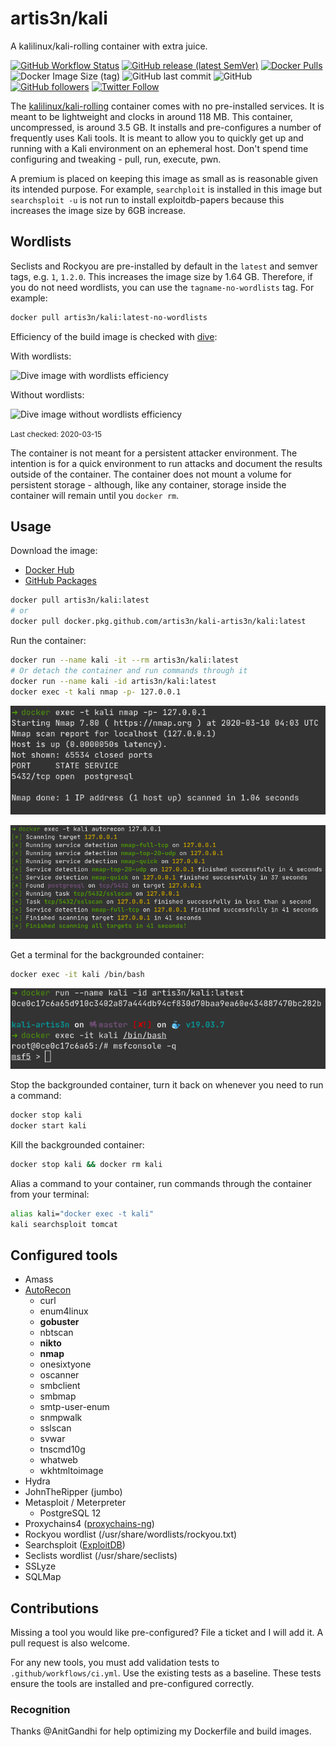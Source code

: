 # artis3n/kali

A kalilinux/kali-rolling container with extra juice.

[![GitHub Workflow Status](https://img.shields.io/github/workflow/status/artis3n/kali-artis3n/Docker%20Image%20CI)](https://github.com/artis3n/kali-artis3n/actions)
[![GitHub release (latest SemVer)](https://img.shields.io/github/v/release/artis3n/kali-artis3n)](https://github.com/artis3n/kali-artis3n/releases)
[![Docker Pulls](https://img.shields.io/docker/pulls/artis3n/kali)](https://hub.docker.com/r/artis3n/kali)
![Docker Image Size (tag)](https://img.shields.io/docker/image-size/artis3n/kali/latest)
![GitHub last commit](https://img.shields.io/github/last-commit/artis3n/kali-artis3n)
![GitHub](https://img.shields.io/github/license/artis3n/kali-artis3n)
[![GitHub followers](https://img.shields.io/github/followers/artis3n?style=social)](https://github.com/artis3n/)
[![Twitter Follow](https://img.shields.io/twitter/follow/artis3n?style=social)](https://twitter.com/Artis3n)

The [kalilinux/kali-rolling](https://www.kali.org/docs/containers/official-kalilinux-docker-images/) container comes with no pre-installed services.
It is meant to be lightweight and clocks in around 118 MB.
This container, uncompressed, is around 3.5 GB.
It installs and pre-configures a number of frequently uses Kali tools.
It is meant to allow you to quickly get up and running with a Kali environment on an ephemeral host.
Don't spend time configuring and tweaking - pull, run, execute, pwn.

A premium is placed on keeping this image as small as is reasonable given its intended purpose.
For example, `searchploit` is installed in this image but `searchsploit -u` is not run to install exploitdb-papers because this increases the image size by 6GB increase.

## Wordlists

Seclists and Rockyou are pre-installed by default in the `latest` and semver tags, e.g. `1`, `1.2.0`. This increases the image size by 1.64 GB. Therefore, if you do not need wordlists, you can use the `tagname-no-wordlists` tag. For example:

```bash
docker pull artis3n/kali:latest-no-wordlists
```

Efficiency of the build image is checked with [dive](https://github.com/wagoodman/dive):

With wordlists:

![Dive image with wordlists efficiency](resources/dive-efficiency-wordlists.png)

Without wordlists:

![Dive image without wordlists efficiency](resources/dive-efficiency-base.png)

<small>Last checked: 2020-03-15</small>

The container is not meant for a persistent attacker environment.
The intention is for a quick environment to run attacks and document the results outside of the container.
The container does not mount a volume for persistent storage - although, like any container, storage inside the container will remain until you `docker rm`.

## Usage

Download the image:

- [Docker Hub](https://hub.docker.com/r/artis3n/kali)
- [GitHub Packages](https://github.com/artis3n/kali-artis3n/packages/143757)

```bash
docker pull artis3n/kali:latest
# or
docker pull docker.pkg.github.com/artis3n/kali-artis3n/kali:latest
```

Run the container:

```bash
docker run --name kali -it --rm artis3n/kali:latest
# Or detach the container and run commands through it
docker run --name kali -id artis3n/kali:latest
docker exec -t kali nmap -p- 127.0.0.1
```

![Docker Exec](/resources/docker-exec.png)

![Docker Exec AutoRecon](/resources/docker-exec-autorecon.png)

Get a terminal for the backgrounded container:

```bash
docker exec -it kali /bin/bash
```

![Docker TTY](/resources/docker-tty.png)

Stop the backgrounded container, turn it back on whenever you need to run a command:

```bash
docker stop kali
docker start kali
```

Kill the backgrounded container:

```bash
docker stop kali && docker rm kali
```

Alias a command to your container, run commands through the container from your terminal:

```bash
alias kali="docker exec -t kali"
kali searchsploit tomcat
```

## Configured tools

- Amass
- [AutoRecon](https://github.com/Tib3rius/AutoRecon)
  - curl
  - enum4linux
  - **gobuster**
  - nbtscan
  - **nikto**
  - **nmap**
  - onesixtyone
  - oscanner
  - smbclient
  - smbmap
  - smtp-user-enum
  - snmpwalk
  - sslscan
  - svwar
  - tnscmd10g
  - whatweb
  - wkhtmltoimage
- Hydra
- JohnTheRipper (jumbo)
- Metasploit / Meterpreter
  - PostgreSQL 12
- Proxychains4 ([proxychains-ng](https://github.com/rofl0r/proxychains-ng))
- Rockyou wordlist (/usr/share/wordlists/rockyou.txt)
- Searchsploit ([ExploitDB](https://www.exploit-db.com/searchsploit))
- Seclists wordlist (/usr/share/seclists)
- SSLyze
- SQLMap

## Contributions

Missing a tool you would like pre-configured? File a ticket and I will add it.
A pull request is also welcome.

For any new tools, you must add validation tests to `.github/workflows/ci.yml`. Use the existing tests as a baseline.
These tests ensure the tools are installed and pre-configured correctly.

### Recognition

Thanks @AnitGandhi for help optimizing my Dockerfile and build images.
